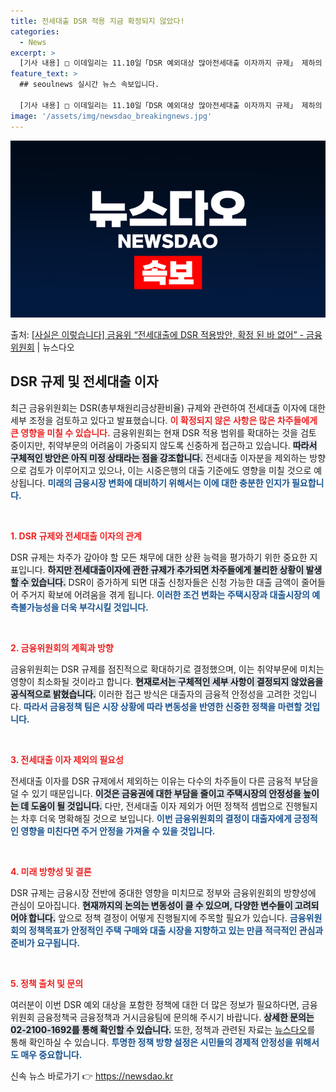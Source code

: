 ```yaml
---
title: 전세대출 DSR 적용 지금 확정되지 않았다!
categories:
  - News
excerpt: >
  [기사 내용] □ 이데일리는 11.10일「DSR 예외대상 많아전세대출 이자까지 규제」 제하의 기사에서, 금융…
feature_text: >
  ## seoulnews 실시간 뉴스 속보입니다.

  [기사 내용] □ 이데일리는 11.10일「DSR 예외대상 많아전세대출 이자까지 규제」 제하의 기사에서, 금융…
image: '/assets/img/newsdao_breakingnews.jpg'
---
```


![뉴스다오 속보](/assets/img/newsdao_breakingnews.jpg)

<p>출처: <a href="https://newsdao.kr/2513" rel="dofollow">[사실은 이렇습니다] 금융위 “전세대출에 DSR 적용방안, 확정 된 바 없어” - 금융위원회</a> | 뉴스다오</p>

<h2 data-ke-size="size26">DSR 규제 및 전세대출 이자</h2>

<p data-ke-size="size16">최근 금융위원회는 DSR(총부채원리금상환비율) 규제와 관련하여 전세대출 이자에 대한 세부 조정을 검토하고 있다고 발표했습니다. <b><span style="color: #ee2323;">이 확정되지 않은 사항은 많은 차주들에게 큰 영향을 미칠 수 있습니다.</span></b> 금융위원회는 현재 DSR 적용 범위를 확대하는 것을 검토 중이지만, 취약부문의 어려움이 가중되지 않도록 신중하게 접근하고 있습니다. <b><span style="background-color: #21538527;">따라서 구체적인 방안은 아직 미정 상태라는 점을 강조합니다.</span></b> 전세대출 이자분을 제외하는 방향으로 검토가 이루어지고 있으나, 이는 시중은행의 대출 기준에도 영향을 미칠 것으로 예상됩니다. <b><span style="color: #1a5490;">미래의 금융시장 변화에 대비하기 위해서는 이에 대한 충분한 인지가 필요합니다.</span></b></p>

<p data-ke-size="size16">&nbsp;</p>

<b><span style="color: #ee2323;">1. DSR 규제와 전세대출 이자의 관계</span></b>

<p data-ke-size="size16">DSR 규제는 차주가 갚아야 할 모든 채무에 대한 상환 능력을 평가하기 위한 중요한 지표입니다. <b><span style="background-color: #21538527;">하지만 전세대출이자에 관한 규제가 추가되면 차주들에게 불리한 상황이 발생할 수 있습니다.</span></b> DSR이 증가하게 되면 대출 신청자들은 신청 가능한 대출 금액이 줄어들어 주거지 확보에 어려움을 겪게 됩니다. <b><span style="color: #1a5490;">이러한 조건 변화는 주택시장과 대출시장의 예측불가능성을 더욱 부각시킬 것입니다.</span></b></p>

<p data-ke-size="size16">&nbsp;</p>

<b><span style="color: #ee2323;">2. 금융위원회의 계획과 방향</span></b>

<p data-ke-size="size16">금융위원회는 DSR 규제를 점진적으로 확대하기로 결정했으며, 이는 취약부문에 미치는 영향이 최소화될 것이라고 합니다. <b><span style="background-color: #21538527;">현재로서는 구체적인 세부 사항이 결정되지 않았음을 공식적으로 밝혔습니다.</span></b> 이러한 접근 방식은 대출자의 금융적 안정성을 고려한 것입니다. <b><span style="color: #1a5490;">따라서 금융정책 팀은 시장 상황에 따라 변동성을 반영한 신중한 정책을 마련할 것입니다.</span></b></p>

<p data-ke-size="size16">&nbsp;</p>

<b><span style="color: #ee2323;">3. 전세대출 이자 제외의 필요성</span></b>

<p data-ke-size="size16">전세대출 이자를 DSR 규제에서 제외하는 이유는 다수의 차주들이 다른 금융적 부담을 덜 수 있기 때문입니다. <b><span style="background-color: #21538527;">이것은 금융권에 대한 부담을 줄이고 주택시장의 안정성을 높이는 데 도움이 될 것입니다.</span></b> 다만, 전세대출 이자 제외가 어떤 정책적 셈법으로 진행될지는 차후 더욱 명확해질 것으로 보입니다. <b><span style="color: #1a5490;">이번 금융위원회의 결정이 대출자에게 긍정적인 영향을 미친다면 주거 안정을 가져올 수 있을 것입니다.</span></b></p>

<p data-ke-size="size16">&nbsp;</p>

<b><span style="color: #ee2323;">4. 미래 방향성 및 결론</span></b>

<p data-ke-size="size16">DSR 규제는 금융시장 전반에 중대한 영향을 미치므로 정부와 금융위원회의 방향성에 관심이 모아집니다. <b><span style="background-color: #21538527;">현재까지의 논의는 변동성이 클 수 있으며, 다양한 변수들이 고려되어야 합니다.</span></b> 앞으로 정책 결정이 어떻게 진행될지에 주목할 필요가 있습니다. <b><span style="color: #1a5490;">금융위원회의 정책목표가 안정적인 주택 구매와 대출 시장을 지향하고 있는 만큼 적극적인 관심과 준비가 요구됩니다.</span></b></p>

<p data-ke-size="size16">&nbsp;</p>

<b><span style="color: #ee2323;">5. 정책 출처 및 문의</span></b>

<p data-ke-size="size16">여러분이 이번 DSR 예외 대상을 포함한 정책에 대한 더 많은 정보가 필요하다면, 금융위원회 금융정책국 금융정책과 거시금융팀에 문의해 주시기 바랍니다. <b><span style="background-color: #21538527;">상세한 문의는 02-2100-1692를 통해 확인할 수 있습니다.</span></b> 또한, 정책과 관련된 자료는 <a href="https://newsdao.kr/2513">뉴스다오</a>를 통해 확인하실 수 있습니다. <b><span style="color: #1a5490;">투명한 정책 방향 설정은 시민들의 경제적 안정성을 위해서도 매우 중요합니다.</span></b></p> 

신속 뉴스 바로가기 👉 <a href="https://newsdao.kr" rel="dofollow">https://newsdao.kr</a>


